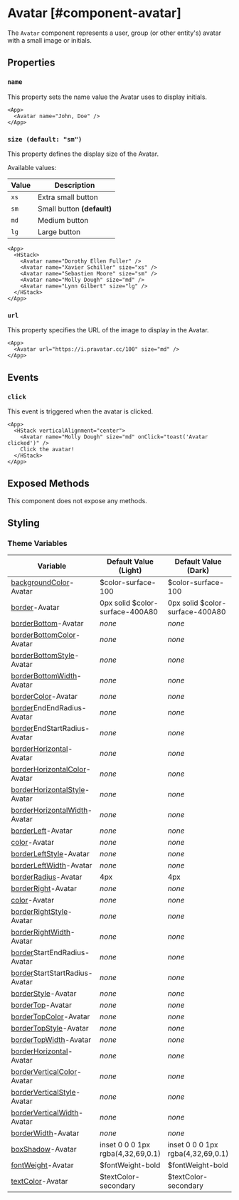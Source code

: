 # Avatar [#component-avatar]

The `Avatar` component represents a user, group (or other entity's) avatar with a small image or initials.

## Properties

### `name`

This property sets the name value the Avatar uses to display initials.

```xmlui-pg copy display name="Example: name"
<App>
  <Avatar name="John, Doe" />
</App>
```

### `size (default: "sm")`

This property defines the display size of the Avatar.

Available values:

| Value | Description |
| --- | --- |
| `xs` | Extra small button |
| `sm` | Small button **(default)** |
| `md` | Medium button |
| `lg` | Large button |

```xmlui-pg copy display name="Example: size"
<App>
  <HStack>
    <Avatar name="Dorothy Ellen Fuller" />
    <Avatar name="Xavier Schiller" size="xs" />
    <Avatar name="Sebastien Moore" size="sm" />
    <Avatar name="Molly Dough" size="md" />
    <Avatar name="Lynn Gilbert" size="lg" />
  </HStack>
</App>
```

### `url`

This property specifies the URL of the image to display in the Avatar.

```xmlui-pg copy display name="Example: url"
<App>
  <Avatar url="https://i.pravatar.cc/100" size="md" />
</App>
```

## Events

### `click`

This event is triggered when the avatar is clicked.

```xmlui-pg copy display name="Example: click"
<App>
  <HStack verticalAlignment="center">
    <Avatar name="Molly Dough" size="md" onClick="toast('Avatar clicked')" />
    Click the avatar!
  </HStack>
</App>
```

## Exposed Methods

This component does not expose any methods.

## Styling

### Theme Variables

| Variable | Default Value (Light) | Default Value (Dark) |
| --- | --- | --- |
| [backgroundColor](../styles-and-themes/common-units/#color)-Avatar | $color-surface-100 | $color-surface-100 |
| [border](../styles-and-themes/common-units/#border)-Avatar | 0px solid $color-surface-400A80 | 0px solid $color-surface-400A80 |
| [borderBottom](../styles-and-themes/common-units/#border)-Avatar | *none* | *none* |
| [borderBottomColor](../styles-and-themes/common-units/#color)-Avatar | *none* | *none* |
| [borderBottomStyle](../styles-and-themes/common-units/#border-style)-Avatar | *none* | *none* |
| [borderBottomWidth](../styles-and-themes/common-units/#size)-Avatar | *none* | *none* |
| [borderColor](../styles-and-themes/common-units/#color)-Avatar | *none* | *none* |
| [border](../styles-and-themes/common-units/#border)EndEndRadius-Avatar | *none* | *none* |
| [border](../styles-and-themes/common-units/#border)EndStartRadius-Avatar | *none* | *none* |
| [borderHorizontal](../styles-and-themes/common-units/#border)-Avatar | *none* | *none* |
| [borderHorizontalColor](../styles-and-themes/common-units/#color)-Avatar | *none* | *none* |
| [borderHorizontalStyle](../styles-and-themes/common-units/#border-style)-Avatar | *none* | *none* |
| [borderHorizontalWidth](../styles-and-themes/common-units/#size)-Avatar | *none* | *none* |
| [borderLeft](../styles-and-themes/common-units/#border)-Avatar | *none* | *none* |
| [color](../styles-and-themes/common-units/#color)-Avatar | *none* | *none* |
| [borderLeftStyle](../styles-and-themes/common-units/#border-style)-Avatar | *none* | *none* |
| [borderLeftWidth](../styles-and-themes/common-units/#size)-Avatar | *none* | *none* |
| [borderRadius](../styles-and-themes/common-units/#border-rounding)-Avatar | 4px | 4px |
| [borderRight](../styles-and-themes/common-units/#border)-Avatar | *none* | *none* |
| [color](../styles-and-themes/common-units/#color)-Avatar | *none* | *none* |
| [borderRightStyle](../styles-and-themes/common-units/#border-style)-Avatar | *none* | *none* |
| [borderRightWidth](../styles-and-themes/common-units/#size)-Avatar | *none* | *none* |
| [border](../styles-and-themes/common-units/#border)StartEndRadius-Avatar | *none* | *none* |
| [border](../styles-and-themes/common-units/#border)StartStartRadius-Avatar | *none* | *none* |
| [borderStyle](../styles-and-themes/common-units/#border-style)-Avatar | *none* | *none* |
| [borderTop](../styles-and-themes/common-units/#border)-Avatar | *none* | *none* |
| [borderTopColor](../styles-and-themes/common-units/#color)-Avatar | *none* | *none* |
| [borderTopStyle](../styles-and-themes/common-units/#border-style)-Avatar | *none* | *none* |
| [borderTopWidth](../styles-and-themes/common-units/#size)-Avatar | *none* | *none* |
| [borderHorizontal](../styles-and-themes/common-units/#border)-Avatar | *none* | *none* |
| [borderVerticalColor](../styles-and-themes/common-units/#color)-Avatar | *none* | *none* |
| [borderVerticalStyle](../styles-and-themes/common-units/#border-style)-Avatar | *none* | *none* |
| [borderVerticalWidth](../styles-and-themes/common-units/#size)-Avatar | *none* | *none* |
| [borderWidth](../styles-and-themes/common-units/#size)-Avatar | *none* | *none* |
| [boxShadow](../styles-and-themes/common-units/#boxShadow)-Avatar | inset 0 0 0 1px rgba(4,32,69,0.1) | inset 0 0 0 1px rgba(4,32,69,0.1) |
| [fontWeight](../styles-and-themes/common-units/#fontWeight)-Avatar | $fontWeight-bold | $fontWeight-bold |
| [textColor](../styles-and-themes/common-units/#color)-Avatar | $textColor-secondary | $textColor-secondary |
